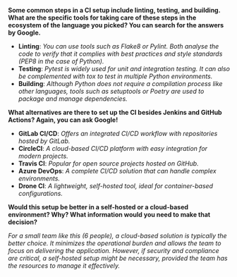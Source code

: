 **Some common steps in a CI setup include linting, testing, and building. What are the specific tools for taking care of these steps in the ecosystem of the language you picked? You can search for the answers by Google.**

- **Linting**: *You can use tools such as Flake8 or Pylint. Both analyse the code to verify that it complies with best practices and style standards (PEP8 in the case of Python).*
- **Testing**: *Pytest is widely used for unit and integration testing. It can also be complemented with tox to test in multiple Python environments.*
- **Building**: *Although Python does not require a compilation process like other languages, tools such as setuptools or Poetry are used to package and manage dependencies.*

**What alternatives are there to set up the CI besides Jenkins and GitHub Actions? Again, you can ask Google!**

- **GitLab CI/CD**: *Offers an integrated CI/CD workflow with repositories hosted by GitLab.*
- **CircleCI**: *A cloud-based CI/CD platform with easy integration for modern projects.*
- **Travis CI**: *Popular for open source projects hosted on GitHub.*
- **Azure DevOps**: *A complete CI/CD solution that can handle complex environments.*
- **Drone CI**: *A lightweight, self-hosted tool, ideal for container-based configurations.*

**Would this setup be better in a self-hosted or a cloud-based environment? Why? What information would you need to make that decision?**

*For a small team like this (6 people), a cloud-based solution is typically the better choice. It minimizes the operational burden and allows the team to focus on delivering the application. However, if security and compliance are critical, a self-hosted setup might be necessary, provided the team has the resources to manage it effectively.*